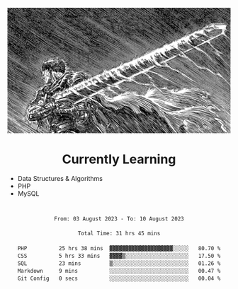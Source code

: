 <!-- Profile image -->
<p align="center">
 <img src="assets/bpD2ohb.png" width="1080px">
</p>
<!-- Profile image end -->

<!-- Currently learning -->
<h1 align="center">Currently Learning </h1>

* Data Structures & Algorithms
* PHP
* MySQL 
#
<!-- Currently learning end -->

<div align="center">
<!--START_SECTION:waka-->

```txt
From: 03 August 2023 - To: 10 August 2023

Total Time: 31 hrs 45 mins

PHP          25 hrs 38 mins  ▓▓▓▓▓▓▓▓▓▓▓▓▓▓▓▓▓▓▓▓░░░░░   80.70 %
CSS          5 hrs 33 mins   ▓▓▓▓▒░░░░░░░░░░░░░░░░░░░░   17.50 %
SQL          23 mins         ▒░░░░░░░░░░░░░░░░░░░░░░░░   01.26 %
Markdown     9 mins          ░░░░░░░░░░░░░░░░░░░░░░░░░   00.47 %
Git Config   0 secs          ░░░░░░░░░░░░░░░░░░░░░░░░░   00.04 %
```

<!--END_SECTION:waka-->
</div>
